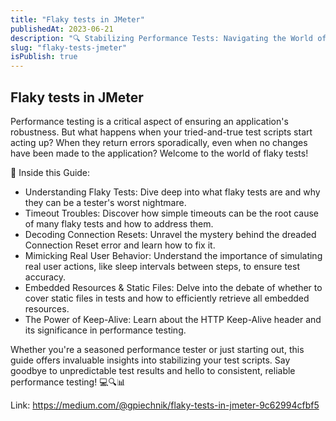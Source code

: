 ```yaml
---
title: "Flaky tests in JMeter"
publishedAt: 2023-06-21
description: "🔍 Stabilizing Performance Tests: Navigating the World of Flaky Tests 🔍"
slug: "flaky-tests-jmeter"
isPublish: true
---
```


## Flaky tests in JMeter

Performance testing is a critical aspect of ensuring an application's robustness. But what happens when your tried-and-true test scripts start acting up? When they return errors sporadically, even when no changes have been made to the application? Welcome to the world of flaky tests!

📌 Inside this Guide:

- Understanding Flaky Tests: Dive deep into what flaky tests are and why they can be a tester's worst nightmare.
- Timeout Troubles: Discover how simple timeouts can be the root cause of many flaky tests and how to address them.
- Decoding Connection Resets: Unravel the mystery behind the dreaded Connection Reset error and learn how to fix it.
- Mimicking Real User Behavior: Understand the importance of simulating real user actions, like sleep intervals between steps, to ensure test accuracy.
- Embedded Resources & Static Files: Delve into the debate of whether to cover static files in tests and how to efficiently retrieve all embedded resources.
- The Power of Keep-Alive: Learn about the HTTP Keep-Alive header and its significance in performance testing.

Whether you're a seasoned performance tester or just starting out, this guide offers invaluable insights into stabilizing your test scripts. Say goodbye to unpredictable test results and hello to consistent, reliable performance testing! 💻🔍📊

Link: https://medium.com/@gpiechnik/flaky-tests-in-jmeter-9c62994cfbf5
